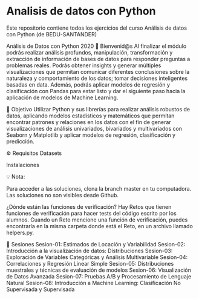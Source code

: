 # Analisis de datos con Python
Este repositorio contiene todos los ejercicios del curso Análisis de datos con Python (de BEDU-SANTANDER)

Análisis de Datos con Python 2020
👋 Bienvenid@s
Al finalizar el módulo podrás realizar análisis profundos, manipulación, transformación y extracción de información de bases de datos para responder preguntas a problemas reales. Podrás obtener insights y generar múltiples visualizaciones que permitan comunicar diferentes conclusiones sobre la naturaleza y comportamiento de los datos; tomar decisiones inteligentes basadas en data. Además, podrás aplicar modelos de regresión y clasificación con Pandas para estar listo y dar el siguiente paso hacia la aplicación de modelos de Machine Learning.

🎯 Objetivo
Utilizar Python y sus librerías para realizar análisis robustos de datos, aplicando modelos estadísticos y matemáticos que permitan encontrar patrones y relaciones en los datos con el fin de generar visualizaciones de análisis univariados, bivariados y multivariados con Seaborn y Matplotlib y aplicar modelos de regresión, clasificación y predicción.

⚙ Requisitos
Datasets

Instalaciones

💡 Nota:

Para acceder a las soluciones, clona la branch master en tu computadora. Las soluciones no son visibles desde Github.

¿Dónde están las funciones de verificación?
Hay Retos que tienen funciones de verificación para hacer tests del código escrito por los alumnos. Cuando un Reto mencione una función de verificación, puedes encontrarla en la misma carpeta donde está el Reto, en un archivo llamado helpers.py.

📑 Sesiones
Sesion-01: Estimados de Locación y Variabilidad
Sesion-02: Introducción a la visualización de datos: Distribuciones
Sesion-03: Exploración de Variables Categóricas y Análisis Multivariable
Sesion-04: Correlaciones y Regresión Linear Simple
Sesion-05: Distribuciones muestrales y técnicas de evaluación de modelos
Sesion-06: Visualización de Datos Avanzada
Sesion-07: Pruebas A/B y Procesamiento de Lenguaje Natural
Sesion-08: Introducción a Machine Learning: Clasificación No Supervisada y Supervisada
